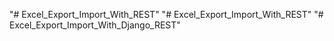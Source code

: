 "# Excel_Export_Import_With_REST" 
"# Excel_Export_Import_With_REST" 
"# Excel_Export_Import_With_Django_REST" 
